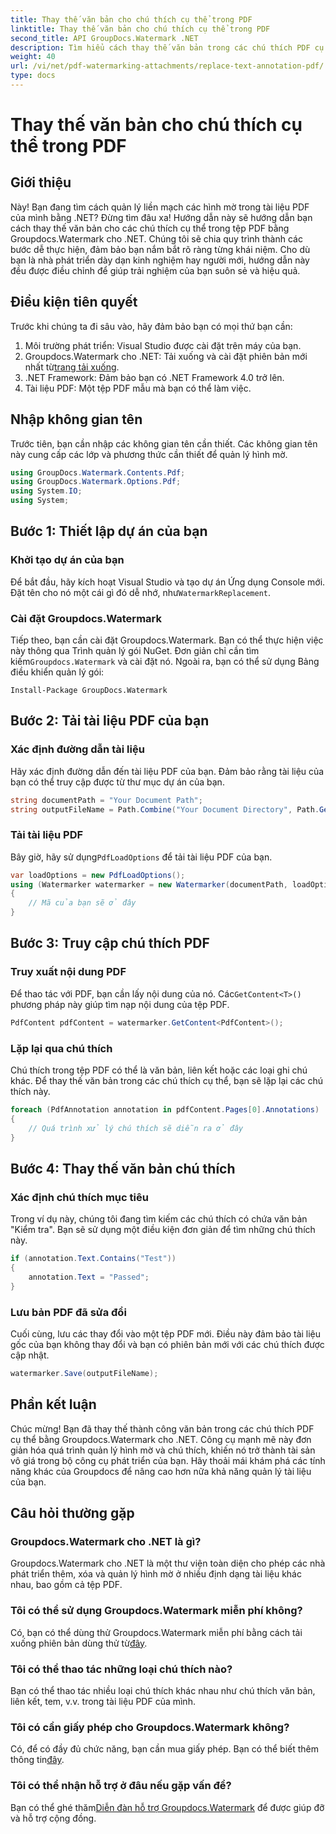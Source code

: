 ```yaml
---
title: Thay thế văn bản cho chú thích cụ thể trong PDF
linktitle: Thay thế văn bản cho chú thích cụ thể trong PDF
second_title: API GroupDocs.Watermark .NET
description: Tìm hiểu cách thay thế văn bản trong các chú thích PDF cụ thể bằng Groupdocs.Watermark cho .NET với hướng dẫn từng bước toàn diện này.
weight: 40
url: /vi/net/pdf-watermarking-attachments/replace-text-annotation-pdf/
type: docs
---
```

# Thay thế văn bản cho chú thích cụ thể trong PDF

## Giới thiệu
Này! Bạn đang tìm cách quản lý liền mạch các hình mờ trong tài liệu PDF của mình bằng .NET? Đừng tìm đâu xa! Hướng dẫn này sẽ hướng dẫn bạn cách thay thế văn bản cho các chú thích cụ thể trong tệp PDF bằng Groupdocs.Watermark cho .NET. Chúng tôi sẽ chia quy trình thành các bước dễ thực hiện, đảm bảo bạn nắm bắt rõ ràng từng khái niệm. Cho dù bạn là nhà phát triển dày dạn kinh nghiệm hay người mới, hướng dẫn này đều được điều chỉnh để giúp trải nghiệm của bạn suôn sẻ và hiệu quả.
## Điều kiện tiên quyết
Trước khi chúng ta đi sâu vào, hãy đảm bảo bạn có mọi thứ bạn cần:
1. Môi trường phát triển: Visual Studio được cài đặt trên máy của bạn.
2.  Groupdocs.Watermark cho .NET: Tải xuống và cài đặt phiên bản mới nhất từ[trang tải xuống](https://releases.groupdocs.com/Watermark/net/).
3. .NET Framework: Đảm bảo bạn có .NET Framework 4.0 trở lên.
4. Tài liệu PDF: Một tệp PDF mẫu mà bạn có thể làm việc.
## Nhập không gian tên
Trước tiên, bạn cần nhập các không gian tên cần thiết. Các không gian tên này cung cấp các lớp và phương thức cần thiết để quản lý hình mờ.
```csharp
using GroupDocs.Watermark.Contents.Pdf;
using GroupDocs.Watermark.Options.Pdf;
using System.IO;
using System;
```
## Bước 1: Thiết lập dự án của bạn
### Khởi tạo dự án của bạn
Để bắt đầu, hãy kích hoạt Visual Studio và tạo dự án Ứng dụng Console mới. Đặt tên cho nó một cái gì đó dễ nhớ, như`WatermarkReplacement`.
### Cài đặt Groupdocs.Watermark
 Tiếp theo, bạn cần cài đặt Groupdocs.Watermark. Bạn có thể thực hiện việc này thông qua Trình quản lý gói NuGet. Đơn giản chỉ cần tìm kiếm`Groupdocs.Watermark` và cài đặt nó. Ngoài ra, bạn có thể sử dụng Bảng điều khiển quản lý gói:
```shell
Install-Package GroupDocs.Watermark
```
## Bước 2: Tải tài liệu PDF của bạn
### Xác định đường dẫn tài liệu
Hãy xác định đường dẫn đến tài liệu PDF của bạn. Đảm bảo rằng tài liệu của bạn có thể truy cập được từ thư mục dự án của bạn.
```csharp
string documentPath = "Your Document Path";
string outputFileName = Path.Combine("Your Document Directory", Path.GetFileName(documentPath));
```
### Tải tài liệu PDF
 Bây giờ, hãy sử dụng`PdfLoadOptions` để tải tài liệu PDF của bạn.
```csharp
var loadOptions = new PdfLoadOptions();
using (Watermarker watermarker = new Watermarker(documentPath, loadOptions))
{
    // Mã của bạn sẽ ở đây
}
```
## Bước 3: Truy cập chú thích PDF
### Truy xuất nội dung PDF
 Để thao tác với PDF, bạn cần lấy nội dung của nó. Các`GetContent<T>()` phương pháp này giúp tìm nạp nội dung của tệp PDF.
```csharp
PdfContent pdfContent = watermarker.GetContent<PdfContent>();
```
### Lặp lại qua chú thích
Chú thích trong tệp PDF có thể là văn bản, liên kết hoặc các loại ghi chú khác. Để thay thế văn bản trong các chú thích cụ thể, bạn sẽ lặp lại các chú thích này.
```csharp
foreach (PdfAnnotation annotation in pdfContent.Pages[0].Annotations)
{
    // Quá trình xử lý chú thích sẽ diễn ra ở đây
}
```
## Bước 4: Thay thế văn bản chú thích
### Xác định chú thích mục tiêu
Trong ví dụ này, chúng tôi đang tìm kiếm các chú thích có chứa văn bản "Kiểm tra". Bạn sẽ sử dụng một điều kiện đơn giản để tìm những chú thích này.
```csharp
if (annotation.Text.Contains("Test"))
{
    annotation.Text = "Passed";
}
```
### Lưu bản PDF đã sửa đổi
Cuối cùng, lưu các thay đổi vào một tệp PDF mới. Điều này đảm bảo tài liệu gốc của bạn không thay đổi và bạn có phiên bản mới với các chú thích được cập nhật.
```csharp
watermarker.Save(outputFileName);
```

## Phần kết luận
Chúc mừng! Bạn đã thay thế thành công văn bản trong các chú thích PDF cụ thể bằng Groupdocs.Watermark cho .NET. Công cụ mạnh mẽ này đơn giản hóa quá trình quản lý hình mờ và chú thích, khiến nó trở thành tài sản vô giá trong bộ công cụ phát triển của bạn. Hãy thoải mái khám phá các tính năng khác của Groupdocs để nâng cao hơn nữa khả năng quản lý tài liệu của bạn.
## Câu hỏi thường gặp
### Groupdocs.Watermark cho .NET là gì?
Groupdocs.Watermark cho .NET là một thư viện toàn diện cho phép các nhà phát triển thêm, xóa và quản lý hình mờ ở nhiều định dạng tài liệu khác nhau, bao gồm cả tệp PDF.
### Tôi có thể sử dụng Groupdocs.Watermark miễn phí không?
 Có, bạn có thể dùng thử Groupdocs.Watermark miễn phí bằng cách tải xuống phiên bản dùng thử từ[đây](https://releases.groupdocs.com/).
### Tôi có thể thao tác những loại chú thích nào?
Bạn có thể thao tác nhiều loại chú thích khác nhau như chú thích văn bản, liên kết, tem, v.v. trong tài liệu PDF của mình.
### Tôi có cần giấy phép cho Groupdocs.Watermark không?
 Có, để có đầy đủ chức năng, bạn cần mua giấy phép. Bạn có thể biết thêm thông tin[đây](https://purchase.groupdocs.com/buy).
### Tôi có thể nhận hỗ trợ ở đâu nếu gặp vấn đề?
 Bạn có thể ghé thăm[Diễn đàn hỗ trợ Groupdocs.Watermark](https://forum.groupdocs.com/c/watermark/19) để được giúp đỡ và hỗ trợ cộng đồng.